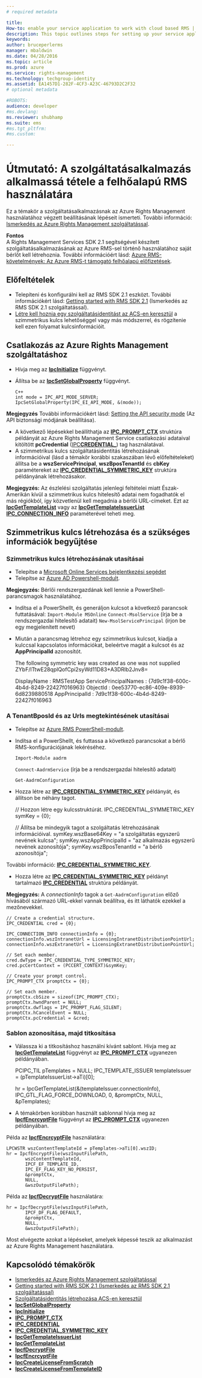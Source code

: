 ```yaml
---
# required metadata

title:
How-to: enable your service application to work with cloud based RMS | Azure RMS
description: This topic outlines steps for setting up your service application to use Azure Rights Management.
keywords:
author: bruceperlerms
manager: mbaldwin
ms.date: 04/28/2016
ms.topic: article
ms.prod: azure
ms.service: rights-management
ms.technology: techgroup-identity
ms.assetid: EA1457D1-282F-4CF3-A23C-46793D2C2F32
# optional metadata

#ROBOTS:
audience: developer
#ms.devlang:
ms.reviewer: shubhamp
ms.suite: ems
#ms.tgt_pltfrm:
#ms.custom:

---
```


# Útmutató: A szolgáltatásalkalmazás alkalmassá tétele a felhőalapú RMS használatára

Ez a témakör a szolgáltatásalkalmazásnak az Azure Rights Management használatához végzett beállításának lépéseit ismerteti. További információ: [Ismerkedés az Azure Rights Management szolgáltatással](https://technet.microsoft.com/en-us/library/jj585016.aspx).

**Fontos**  
A Rights Management Services SDK 2.1 segítségével készített szolgáltatásalkalmazásának az Azure RMS-sel történő használatához saját bérlőt kell létrehoznia. További információért lásd: [Azure RMS-követelmények: Az Azure RMS-t támogató felhőalapú előfizetések](/rights-management/get-started/requirements-subscriptions.md).

## Előfeltételek

-   Telepíteni és konfigurálni kell az RMS SDK 2.1 eszközt. További információkért lásd: [Getting started with RMS SDK 2.1](getting-started-with-ad-rms-2-0.md) (Ismerkedés az RMS SDK 2.1 szolgáltatással).
-   [Létre kell hoznia egy szolgáltatásidentitást az ACS-en keresztül](https://msdn.microsoft.com/en-us/library/gg185924.aspx) a szimmetrikus kulcs lehetőséggel vagy más módszerrel, és rögzítenie kell ezen folyamat kulcsinformációit.

## Csatlakozás az Azure Rights Management szolgáltatáshoz

-   Hívja meg az [**IpcInitialize**](/rights-management/sdk/2.1/api/win/functions#msipc_ipcinitialize) függvényt.
-   Állítsa be az [**IpcSetGlobalProperty**](/rights-management/sdk/2.1/api/win/functions#msipc_ipcsetglobalproperty) függvényt.

        C++
        int mode = IPC_API_MODE_SERVER;
        IpcSetGlobalProperty(IPC_EI_API_MODE, &(mode));


  **Megjegyzés** További információkért lásd: [Setting the API security mode](setting-the-api-security-mode-api-mode.md) (Az API biztonsági módjának beállítása).

     
-   A következő lépésekkel beállíthatja az [**IPC\_PROMPT\_CTX**](/rights-management/sdk/2.1/api/win/ipc_prompt_ctx#msipc_ipc_prompt_ctx) struktúra példányát az Azure Rights Management Service csatlakozási adataival kitöltött **pcCredential** ([IPC**CREDENTIAL\_**](/rights-management/sdk/2.1/api/win/ipc_credential#msipc_ipc_credential)) tag használatával.
-   A szimmetrikus kulcs szolgáltatásidentitás létrehozásának információival (lásd a témakör korábbi szakaszában lévő előfeltételeket) állítsa be a **wszServicePrincipal**, **wszBposTenantId** és **cbKey** paramétereket az [**IPC\_CREDENTIAL\_SYMMETRIC\_KEY**](/rights-management/sdk/2.1/api/win/ipc_credential#msipc_ipc_credential_symmetric_key) struktúra példányának létrehozásakor.

**Megjegyzés:** Az észlelési szolgáltatás jelenlegi feltételei miatt Észak-Amerikán kívül a szimmetrikus kulcs hitelesítő adatai nem fogadhatók el más régiókból, így közvetlenül kell megadnia a bérlői URL-címeket. Ezt az [**IpcGetTemplateList**](/rights-management/sdk/2.1/api/win/functions#msipc_ipcgettemplatelist) vagy az [**IpcGetTemplateIssuerList**](/rights-management/sdk/2.1/api/win/functions#msipc_ipcgettemplateissuerlist) [**IPC\_CONNECTION\_INFO**](/rights-management/sdk/2.1/api/win/ipc_connection_info#msipc_ipc_connection_info) paraméterével teheti meg.

## Szimmetrikus kulcs létrehozása és a szükséges információk begyűjtése

### Szimmetrikus kulcs létrehozásának utasításai

-   Telepítse a [Microsoft Online Services bejelentkezési segédet](http://go.microsoft.com/fwlink/p/?LinkID=286152)
-   Telepítse az [Azure AD Powershell-modult](https://bposast.vo.msecnd.net/MSOPMW/8073.4/amd64/AdministrationConfig-en.msi).

**Megjegyzés:** Bérlői rendszergazdának kell lennie a PowerShell-parancsmagok használatához.

-   Indítsa el a PowerShellt, és generáljon kulcsot a következő parancsok futtatásával:         `Import-Module MSOnline`
            `Connect-MsolService` (írja be a rendszergazdai hitelesítő adatait)         `New-MsolServicePrincipal` (írjon be egy megjelenített nevet)
-   Miután a parancsmag létrehoz egy szimmetrikus kulcsot, kiadja a kulccsal kapcsolatos információkat, beleértve magát a kulcsot és az **AppPrincipalId** azonosítót.


    The following symmetric key was created as one was not supplied ZYbF/lTtwE28qplQofCpi2syWd11D83+A3DRlb2Jnv8=

    DisplayName : RMSTestApp ServicePrincipalNames : {7d9c1f38-600c-4b4d-8249-22427f016963} ObjectId : 0ee53770-ec86-409e-8939-6d8239880518 AppPrincipalId : 7d9c1f38-600c-4b4d-8249-22427f016963


### A **TenantBposId** és az **Urls** megtekintésének utasításai

-   Telepítse az [Azure RMS PowerShell-modult](https://technet.microsoft.com/en-us/library/jj585012.aspx).
-   Indítsa el a PowerShellt, és futtassa a következő parancsokat a bérlő RMS-konfigurációjának lekéréséhez.

    `Import-Module aadrm`

    `Connect-AadrmService` (írja be a rendszergazdai hitelesítő adatait)

    `Get-AadrmConfiguration`


-   Hozza létre az [**IPC\_CREDENTIAL\_SYMMETRIC\_KEY**](/rights-management/sdk/2.1/api/win/ipc_credential#msipc_ipc_credential_symmetric_key) példányát, és állítson be néhány tagot.

    // Hozzon létre egy kulcsstruktúrát.
    IPC_CREDENTIAL_SYMMETRIC_KEY symKey = {0};

    // Állítsa be mindegyik tagot a szolgáltatás létrehozásának információival.
    symKey.wszBase64Key = "a szolgáltatás egyszerű nevének kulcsa"; symKey.wszAppPrincipalId = "az alkalmazás egyszerű nevének azonosítója"; symKey.wszBposTenantId = "a bérlő azonosítója";


További információ: [**IPC\_CREDENTIAL\_SYMMETRIC\_KEY**](/rights-management/sdk/2.1/api/win/ipc_credential#msipc_ipc_credential_symmetric_key).

-   Hozza létre az [**IPC\_CREDENTIAL\_SYMMETRIC\_KEY**](/rights-management/sdk/2.1/api/win/ipc_credential#msipc_ipc_credential_symmetric_key) példányt tartalmazó [**IPC\_CREDENTIAL**](/rights-management/sdk/2.1/api/win/ipc_credential#msipc_ipc_credential) struktúra példányát.

**Megjegyzés:** A *connectionInfo* tagok a `Get-AadrmConfiguration` előző hívásából származó URL-ekkel vannak beállítva, és itt láthatók ezekkel a mezőnevekkel.

    // Create a credential structure.
    IPC_CREDENTIAL cred = {0};

    IPC_CONNECTION_INFO connectionInfo = {0};
    connectionInfo.wszIntranetUrl = LicensingIntranetDistributionPointUrl;
    connectionInfo.wszExtranetUrl = LicensingExtranetDistributionPointUrl;

    // Set each member.
    cred.dwType = IPC_CREDENTIAL_TYPE_SYMMETRIC_KEY;
    cred.pcCertContext = (PCCERT_CONTEXT)&symKey;

    // Create your prompt control.
    IPC_PROMPT_CTX promptCtx = {0};

    // Set each member.
    promptCtx.cbSize = sizeof(IPC_PROMPT_CTX);
    promptCtx.hwndParent = NULL;
    promptCtx.dwflags = IPC_PROMPT_FLAG_SILENT;
    promptCtx.hCancelEvent = NULL;
    promptCtx.pcCredential = &cred;

### Sablon azonosítása, majd titkosítása

-   Válassza ki a titkosításhoz használni kívánt sablont.
    Hívja meg az [**IpcGetTemplateList**](/rights-management/sdk/2.1/api/win/functions#msipc_ipcgettemplatelist) függvényt az [**IPC\_PROMPT\_CTX**](/rights-management/sdk/2.1/api/win/ipc_prompt_ctx#msipc_ipc_prompt_ctx) ugyanezen példányában.


    PCIPC_TIL pTemplates = NULL; IPC_TEMPLATE_ISSUER templateIssuer = (pTemplateIssuerList->aTi)[0];

    hr = IpcGetTemplateList(&(templateIssuer.connectionInfo),        IPC_GTL_FLAG_FORCE_DOWNLOAD,        0,        &promptCtx,        NULL,        &pTemplates);


-   A témakörben korábban használt sablonnal hívja meg az [**IpcfEncrcyptFile**](/rights-management/sdk/2.1/api/win/functions#msipc_ipcfencryptfile) függvényt az [**IPC\_PROMPT\_CTX**](/rights-management/sdk/2.1/api/win/ipc_prompt_ctx#msipc_ipc_prompt_ctx) ugyanezen példányában.

Példa az [**IpcfEncrcyptFile**](/rights-management/sdk/2.1/api/win/functions#msipc_ipcfencryptfile) használatára:

    LPCWSTR wszContentTemplateId = pTemplates->aTi[0].wszID;
    hr = IpcfEncryptFile(wszInputFilePath,
           wszContentTemplateId,
           IPCF_EF_TEMPLATE_ID,
           IPC_EF_FLAG_KEY_NO_PERSIST,
           &promptCtx,
           NULL,
           &wszOutputFilePath);

Példa az [**IpcfDecryptFile**](/rights-management/sdk/2.1/api/win/functions#msipc_ipcfdecryptfile) használatára:

    hr = IpcfDecryptFile(wszInputFilePath,
           IPCF_DF_FLAG_DEFAULT,
           &promptCtx,
           NULL,
           &wszOutputFilePath);

Most elvégezte azokat a lépéseket, amelyek képessé teszik az alkalmazást az Azure Rights Management használatára.

## Kapcsolódó témakörök

* [Ismerkedés az Azure Rights Management szolgáltatással](https://technet.microsoft.com/en-us/library/jj585016.aspx)
* [Getting started with RMS SDK 2.1 (Ismerkedés az RMS SDK 2.1 szolgáltatással)](getting-started-with-ad-rms-2-0.md)
* [Szolgáltatásidentitás létrehozása ACS-en keresztül](https://msdn.microsoft.com/en-us/library/gg185924.aspx)
* [**IpcSetGlobalProperty**](/rights-management/sdk/2.1/api/win/functions#msipc_ipcsetglobalproperty)
* [**IpcInitialize**](/rights-management/sdk/2.1/api/win/functions#msipc_ipcinitialize)
* [**IPC\_PROMPT\_CTX**](/rights-management/sdk/2.1/api/win/ipc_prompt_ctx#msipc_ipc_prompt_ctx)
* [**IPC\_CREDENTIAL**](/rights-management/sdk/2.1/api/win/ipc_credential#msipc_ipc_credential)
* [**IPC\_CREDENTIAL\_SYMMETRIC\_KEY**](/rights-management/sdk/2.1/api/win/ipc_credential#msipc_ipc_credential_symmetric_key)
* [**IpcGetTemplateIssuerList**](/rights-management/sdk/2.1/api/win/functions#msipc_ipcgettemplateissuerlist)
* [**IpcGetTemplateList**](/rights-management/sdk/2.1/api/win/functions#msipc_ipcgettemplatelist)
* [**IpcfDecryptFile**](/rights-management/sdk/2.1/api/win/functions#msipc_ipcfdecryptfile)
* [**IpcfEncrcyptFile**](/rights-management/sdk/2.1/api/win/functions#msipc_ipcfencryptfile)
* [**IpcCreateLicenseFromScratch**](/rights-management/sdk/2.1/api/win/functions#msipc_ipccreatelicensefromscratch)
* [**IpcCreateLicenseFromTemplateID**](/rights-management/sdk/2.1/api/win/functions#msipc_ipccreatelicensefromtemplateid)
 

 


<!--HONumber=Jun16_HO2-->


